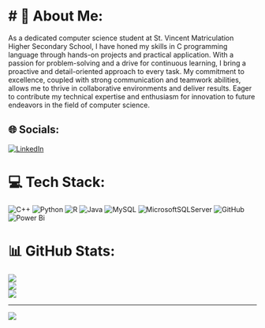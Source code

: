 # # 💫 About Me:
As a dedicated computer science student at St. Vincent Matriculation Higher Secondary School, I have honed my skills in C programming language through hands-on projects and practical application. With a passion for problem-solving and a drive for continuous learning, I bring a proactive and detail-oriented approach to every task. My commitment to excellence, coupled with strong communication and teamwork abilities, allows me to thrive in collaborative environments and deliver results. Eager to contribute my technical expertise and enthusiasm for innovation to future endeavors in the field of computer science.


## 🌐 Socials:
[![LinkedIn](https://img.shields.io/badge/LinkedIn-%230077B5.svg?logo=linkedin&logoColor=white)](https://linkedin.com/in/jeraldjacob) 

# 💻 Tech Stack:
![C++](https://img.shields.io/badge/c++-%2300599C.svg?style=for-the-badge&logo=c%2B%2B&logoColor=white) ![Python](https://img.shields.io/badge/python-3670A0?style=for-the-badge&logo=python&logoColor=ffdd54) ![R](https://img.shields.io/badge/r-%23276DC3.svg?style=for-the-badge&logo=r&logoColor=white) ![Java](https://img.shields.io/badge/java-%23ED8B00.svg?style=for-the-badge&logo=openjdk&logoColor=white) ![MySQL](https://img.shields.io/badge/mysql-4479A1.svg?style=for-the-badge&logo=mysql&logoColor=white) ![MicrosoftSQLServer](https://img.shields.io/badge/Microsoft%20SQL%20Server-CC2927?style=for-the-badge&logo=microsoft%20sql%20server&logoColor=white) ![GitHub](https://img.shields.io/badge/github-%23121011.svg?style=for-the-badge&logo=github&logoColor=white) ![Power Bi](https://img.shields.io/badge/power_bi-F2C811?style=for-the-badge&logo=powerbi&logoColor=black) 
# 📊 GitHub Stats:
![](https://github-readme-stats.vercel.app/api?username=JERALDJACOB11&theme=dark&hide_border=false&include_all_commits=false&count_private=false)<br/>
![](https://nirzak-streak-stats.vercel.app/?user=JERALDJACOB11&theme=dark&hide_border=false)<br/>
![](https://github-readme-stats.vercel.app/api/top-langs/?username=JERALDJACOB11&theme=dark&hide_border=false&include_all_commits=false&count_private=false&layout=compact)

---
[![](https://visitcount.itsvg.in/api?id=JERALDJACOB11&icon=0&color=0)](https://visitcount.itsvg.in)

<!-- Proudly created with GPRM ( https://gprm.itsvg.in ) -->
